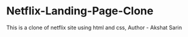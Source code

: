# Netflix-Landing-Page-Clone
This is a clone of netflix site using html and css,
Author - Akshat Sarin
